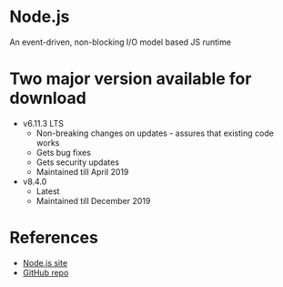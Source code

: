 # Node.js
An event-driven, non-blocking I/O model based JS runtime

# Two major version available for download
- v6.11.3 LTS
    - Non-breaking changes on updates - assures that existing code works
    - Gets bug fixes
    - Gets security updates
    - Maintained till April 2019
- v8.4.0
    - Latest
    - Maintained till December 2019

# References
- [Node.js site](https://nodejs.org/en/)
- [GitHub repo](https://github.com/nodejs/)
